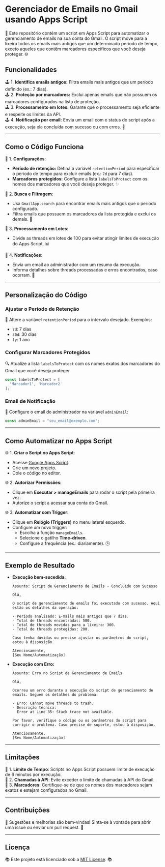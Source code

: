# Gerenciador de Emails no Gmail usando Apps Script

🚀 Este repositório contém um script em Apps Script para automatizar o gerenciamento de emails na sua conta do Gmail. O script move para a lixeira todos os emails mais antigos que um determinado período de tempo, exceto aqueles que contêm marcadores específicos que você deseja proteger. 🌐

## Funcionalidades

🕹️ 1. **Identifica emails antigos:** Filtra emails mais antigos que um período definido (ex.: 7 dias). <br/>
🕹️ 2. **Proteção por marcadores:** Exclui apenas emails que não possuem os marcadores configurados na lista de proteção.<br/>
🕹️ 3. **Processamento em lotes:** Garante que o processamento seja eficiente e respeite os limites da API.<br/>
🕹️ 4. **Notificação por email:** Envia um email com o status do script após a execução, seja ela concluída com sucesso ou com erros. 📧

---

## Como o Código Funciona

🔧 1. **Configurações**:
   - **Período de retenção:** Defina a variável `retentionPeriod` para especificar o período de tempo para excluir emails (ex.: `7d` para 7 dias).
   - **Marcadores protegidos:** Configure a lista `labelsToProtect` com os nomes dos marcadores que você deseja proteger. ✨

🔧 2. **Busca e Filtragem**:
   - Usa `GmailApp.search` para encontrar emails mais antigos que o período configurado.
   - Filtra emails que possuem os marcadores da lista protegida e exclui os demais. 🔎

🔧 3. **Processamento em Lotes**:
   - Divide as threads em lotes de 100 para evitar atingir limites de execução do Apps Script. 📊

🔧 4. **Notificações**:
   - Envia um email ao administrador com um resumo da execução.
   - Informa detalhes sobre threads processadas e erros encontrados, caso ocorram. 📧

---

## Personalização do Código

### Ajustar o Período de Retenção
🔁 Altere a variável `retentionPeriod` para o intervalo desejado. Exemplos:
  - `7d`: 7 dias
  - `30d`: 30 dias
  - `1y`: 1 ano

### Configurar Marcadores Protegidos
🔍 Atualize a lista `labelsToProtect` com os nomes exatos dos marcadores do Gmail que você deseja proteger.
  ```javascript
  const labelsToProtect = [
    'Marcador1', 'Marcador2'
  ];
  ```

### Email de Notificação
📧 Configure o email do administrador na variável `adminEmail`:
  ```javascript
  const adminEmail = "seu_email@exemplo.com";
  ```

---

## Como Automatizar no Apps Script

🌐 1. **Criar o Script no Apps Script**:
   - Acesse [Google Apps Script](https://script.google.com).
   - Crie um novo projeto.
   - Cole o código no editor.

🌐 2. **Autorizar Permissões**:
   - Clique em **Executar > manageEmails** para rodar o script pela primeira vez.
   - Autorize o script a acessar sua conta do Gmail.

🌐 3. **Automatizar com Trigger**:
   - Clique em **Relógio (Triggers)** no menu lateral esquerdo.
   - Configure um novo trigger:
     - Escolha a função `manageEmails`.
     - Selecione o gatilho **Time-driven**.
     - Configure a frequência (ex.: diariamente). 🕒

---

## Exemplo de Resultado

- **Execução bem-sucedida:**
  ```plaintext
  Assunto: Script de Gerenciamento de Emails - Concluído com Sucesso

  Olá,

  O script de gerenciamento de emails foi executado com sucesso. Aqui estão os detalhes da operação:

  - Período analisado: E-mails mais antigos que 7 dias.
  - Total de threads encontradas: 500.
  - Total de threads movidas para a lixeira: 300.
  - Total de threads protegidas: 200.

  Caso tenha dúvidas ou precise ajustar os parâmetros do script, estou à disposição.

  Atenciosamente,  
  [Seu Nome/Automatização]
  ```

- **Execução com Erro:**
  ```plaintext
  Assunto: Erro no Script de Gerenciamento de Emails

  Olá,

  Ocorreu um erro durante a execução do script de gerenciamento de emails. Seguem os detalhes do problema:

  - Erro: Cannot move threads to trash.
  - Descrição técnica:
    Error at Line 35: Stack trace not available.

  Por favor, verifique o código ou os parâmetros do script para corrigir o problema. Caso precise de suporte, estou à disposição.

  Atenciosamente,  
  [Seu Nome/Automatização]
  ```

---

## Limitações

🚫 1. **Limite de Tempo**: Scripts no Apps Script possuem limite de execução de 6 minutos por execução.<br/>
🚫 2. **Chamadas à API**: Evite exceder o limite de chamadas à API do Gmail.<br/>
🚫 3. **Marcadores**: Certifique-se de que os nomes dos marcadores sejam exatos e estejam configurados no Gmail.

---

## Contribuições
🌟 Sugestões e melhorias são bem-vindas! Sinta-se à vontade para abrir uma issue ou enviar um pull request. 🌟

---

## Licença
📚 Este projeto está licenciado sob a [MIT License](LICENSE). 📚

